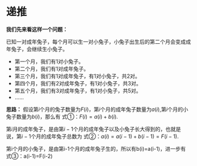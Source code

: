 # 递推

**我们先来看这样一个问题：**

已知一对成年兔子，每个月可以生一对小兔子，小兔子出生后的第二个月会变成成年兔子，会继续生小兔子。

* 第一个月，我们有1对小兔子。
* 第二个月，我们有1对成年兔子。
* 第三个月，我们有1对成年兔子，有1对小兔子，共2对。
* 第四个月，我们有2对成年兔子，有1对小兔子，共3对。
* 第五个月，我们有3对成年兔子，有1对小兔子，共5对。
* ......

**思路：**
假设第$i$个月的兔子数量为$F(i)$，第$i$个月的成年兔子数量为$a(i)$,第$i$个月的小兔子数量为$b(i)$，那么有 式①：$F(i)=a(i)+b(i)$.

第$i$月的成年兔子，是由第$i-1$个月的成年兔子以及小兔子长大得到的，也就是说，第$i-1$个月的成年兔子总数为 式②：$a(i)=a(i-1)+b(i-1)=F(i-1)$.

第i个月的小兔子，是由第i-1个月的成年兔子生的，所以有b(i)=a(i-1)，进一步有 式③：a(i-1)=F(i-2)



<!--stackedit_data:
eyJoaXN0b3J5IjpbLTEyNzU0MjQzODcsMTM4Mzk5ODEyOF19
-->